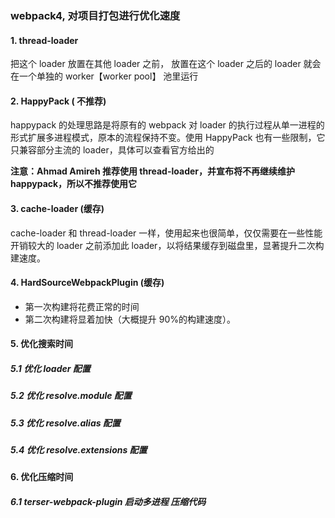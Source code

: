 ### webpack4, 对项目打包进行优化速度

#### 1. thread-loader

把这个 loader 放置在其他 loader 之前， 放置在这个 loader 之后的 loader 就会在一个单独的 worker【worker pool】 池里运行

#### 2. HappyPack ( 不推荐)

happypack 的处理思路是将原有的 webpack 对 loader 的执行过程从单一进程的形式扩展多进程模式，原本的流程保持不变。使用 HappyPack 也有一些限制，它只兼容部分主流的 loader，具体可以查看官方给出的

**注意：Ahmad Amireh 推荐使用 thread-loader，并宣布将不再继续维护 happypack，所以不推荐使用它**

#### 3. cache-loader (缓存)

cache-loader 和 thread-loader 一样，使用起来也很简单，仅仅需要在一些性能开销较大的 loader 之前添加此 loader，以将结果缓存到磁盘里，显著提升二次构建速度。

#### 4. HardSourceWebpackPlugin (缓存)

- 第一次构建将花费正常的时间
- 第二次构建将显着加快（大概提升 90%的构建速度）。

#### 5. 优化搜索时间

  ##### 5.1 优化 loader 配置

  ##### 5.2 优化 resolve.module 配置

  ##### 5.3 优化 resolve.alias 配置

  ##### 5.4 优化 resolve.extensions 配置

#### 6. 优化压缩时间

  ##### 6.1 terser-webpack-plugin 启动多进程 压缩代码

​
